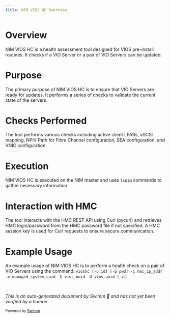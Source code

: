 ```yaml
---
title: NIM VIOS HC Overview
---
```

# Overview

NIM VIOS HC is a health assessment tool designed for VIOS pre-install routines. It checks if a VIO Server or a pair of VIO Servers can be updated.

# Purpose

The primary purpose of NIM VIOS HC is to ensure that VIO Servers are ready for updates. It performs a series of checks to validate the current state of the servers.

# Checks Performed

The tool performs various checks including active client LPARs, vSCSI mapping, NPIV Path for Fibre Channel configuration, SEA configuration, and VNIC configuration.

# Execution

NIM VIOS HC is executed on the NIM master and uses `lsnim` commands to gather necessary information.

# Interaction with HMC

The tool interacts with the HMC REST API using Curl (pycurl) and retrieves HMC login/password from the HMC password file if not specified. A HMC session key is used for Curl requests to ensure secure communication.

# Example Usage

An example usage of NIM VIOS HC is to perform a health check on a pair of VIO Servers using the command: `vioshc [-u id] [-p pwd] -i hmc_ip_addr -m managed_system_uuid -U vios_uuid -U vios_uuid [-v]`.

&nbsp;

*This is an auto-generated document by Swimm 🌊 and has not yet been verified by a human*

<SwmMeta version="3.0.0" repo-id="Z2l0aHViJTNBJTNBYW5zaWJsZS1wb3dlci1haXglM0ElM0Fzd2ltbWlv" repo-name="ansible-power-aix"><sup>Powered by [Swimm](/)</sup></SwmMeta>
